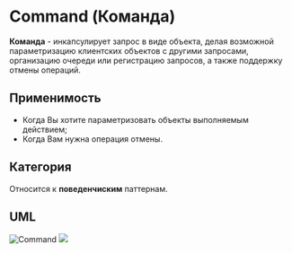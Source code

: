 # Command (Команда)

**Команда** - инкапсулирует запрос в виде объекта, делая возможной параметризацию клиентских объектов с другими 
запросами, организацию очереди или регистрацию запросов, а также поддержку отмены операций.

## Применимость

* Когда Вы хотите параметризовать объекты выполняемым действием;
* Когда Вам нужна операция отмены.

## Категория

Относится к **поведенчиским** паттернам.

## UML

![Command](./resources/uml/command/Command.svg "Command")
<img src="./resources/uml/command/Command.svg">